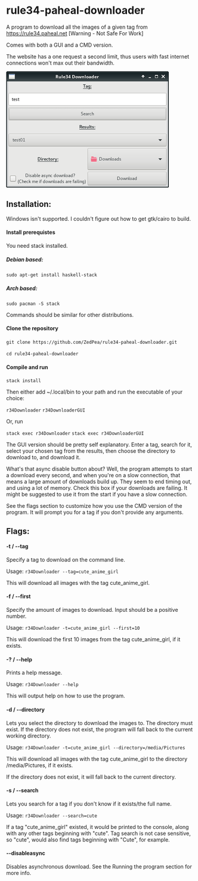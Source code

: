 # rule34-paheal-downloader
A program to download all the images of a given tag from https://rule34.paheal.net [Warning - Not Safe For Work]

Comes with both a GUI and a CMD version.

The website has a one request a second limit, thus users with fast internet connections won't max out their bandwidth.

![Screenshot of program](r34downloader.png?raw=true "Screenshot of program")

## Installation:

Windows isn't supported. I couldn't figure out how to get gtk/cairo to build.

#### Install prerequistes
You need stack installed.

##### Debian based:
`sudo apt-get install haskell-stack`

##### Arch based:
`sudo pacman -S stack`

Commands should be similar for other distributions.

#### Clone the repository
`git clone https://github.com/ZedPea/rule34-paheal-downloader.git`

`cd rule34-paheal-downloader`

#### Compile and run

`stack install`

Then either add ~/.local/bin to your path and run the executable of your choice:

`r34Downloader`
`r34DownloaderGUI`

Or, run

`stack exec r34Downloader`
`stack exec r34DownloaderGUI`

The GUI version should be pretty self explanatory. Enter a tag, search for it,
select your chosen tag from the results, then choose the directory to download
to, and download it.

What's that async disable button about? Well, the program attempts to start a 
download every second, and when you're on a slow connection, that means a large
amount of downloads build up. They seem to end timing out, and using a lot of memory.
Check this box if your downloads are failing. It might be suggested to use it from the
start if you have a slow connection.

See the flags section to customize how you use the CMD version of the program.
It will prompt you for a tag if you don't provide any arguments.

## Flags:

#### -t / --tag
Specify a tag to download on the command line.

Usage: `r34Downloader --tag=cute_anime_girl`

This will download all images with the tag cute_anime_girl.

#### -f / --first
Specify the amount of images to download. Input should be a positive number.

Usage: `r34Downloader -t=cute_anime_girl --first=10`

This will download the first 10 images from the tag cute_anime_girl, if it exists.

#### -? / --help
Prints a help message.

Usage: `r34Downloader --help`

This will output help on how to use the program.

#### -d / --directory
Lets you select the directory to download the images to. The directory must exist.
If the directory does not exist, the program will fall back to the current working directory.

Usage: `r34Downloader -t=cute_anime_girl --directory=/media/Pictures`

This will download all images with the tag cute_anime_girl to the directory /media/Pictures, if it exists.

If the directory does not exist, it will fall back to the current directory.

#### -s / --search
Lets you search for a tag if you don't know if it exists/the full name.

Usage: `r34Downloader --search=cute`

If a tag "cute_anime_girl" existed, it would be printed to the console, along with any other tags beginning with "cute".
Tag search is not case sensitive, so "cute", would also find tags beginning with "Cute", for example.

#### --disableasync
Disables asynchronous download. See the Running the program section for more info.
